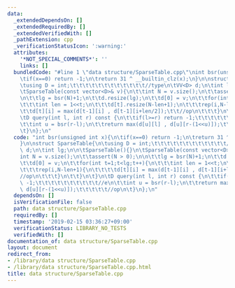 ```yaml
---
data:
  _extendedDependsOn: []
  _extendedRequiredBy: []
  _extendedVerifiedWith: []
  _pathExtension: cpp
  _verificationStatusIcon: ':warning:'
  attributes:
    '*NOT_SPECIAL_COMMENTS*': ''
    links: []
  bundledCode: "#line 1 \"data structure/SparseTable.cpp\"\nint bsr(unsigned int x){\n\
    \tif(x==0) return -1;\n\treturn 31 ^ __builtin_clz(x);\n}\n\nstruct SparseTable{\n\
    \tusing D = int;\t\t\t\t\t\t\t\t\t\t\t\t//type\n\tVV<D> d;\n\tint lg;\n\n\tSparseTable(){}\n\
    \tSparseTable(const vector<D>& v){\n\t\tint N = v.size();\n\t\tassert(N > 0);\n\
    \n\t\tlg = bsr(N)+1;\n\t\td.resize(lg);\n\t\td[0] = v;\n\t\tfor(int t=1;t<lg;t++){\n\
    \t\t\tint len = 1<<t;\n\t\t\td[t].resize(N-len+1);\n\t\t\trep(i,N-len+1){\n\t\t\
    \t\td[t][i] = max(d[t-1][i] , d[t-1][i+len/2]);\t\t//op\n\t\t\t}\n\t\t}\n\t}\n\
    \tD query(int l, int r) const {\n\t\tif(l>=r) return -1;\t\t\t\t\t\t\t\t\t\t//e\n\
    \t\tint u = bsr(r-l);\n\t\treturn max(d[u][l] , d[u][r-(1<<u)]);\t\t\t\t\t//op\n\
    \t}\n};\n"
  code: "int bsr(unsigned int x){\n\tif(x==0) return -1;\n\treturn 31 ^ __builtin_clz(x);\n\
    }\n\nstruct SparseTable{\n\tusing D = int;\t\t\t\t\t\t\t\t\t\t\t\t//type\n\tVV<D>\
    \ d;\n\tint lg;\n\n\tSparseTable(){}\n\tSparseTable(const vector<D>& v){\n\t\t\
    int N = v.size();\n\t\tassert(N > 0);\n\n\t\tlg = bsr(N)+1;\n\t\td.resize(lg);\n\
    \t\td[0] = v;\n\t\tfor(int t=1;t<lg;t++){\n\t\t\tint len = 1<<t;\n\t\t\td[t].resize(N-len+1);\n\
    \t\t\trep(i,N-len+1){\n\t\t\t\td[t][i] = max(d[t-1][i] , d[t-1][i+len/2]);\t\t\
    //op\n\t\t\t}\n\t\t}\n\t}\n\tD query(int l, int r) const {\n\t\tif(l>=r) return\
    \ -1;\t\t\t\t\t\t\t\t\t\t//e\n\t\tint u = bsr(r-l);\n\t\treturn max(d[u][l] ,\
    \ d[u][r-(1<<u)]);\t\t\t\t\t//op\n\t}\n};\n"
  dependsOn: []
  isVerificationFile: false
  path: data structure/SparseTable.cpp
  requiredBy: []
  timestamp: '2019-02-15 03:36:27+09:00'
  verificationStatus: LIBRARY_NO_TESTS
  verifiedWith: []
documentation_of: data structure/SparseTable.cpp
layout: document
redirect_from:
- /library/data structure/SparseTable.cpp
- /library/data structure/SparseTable.cpp.html
title: data structure/SparseTable.cpp
---
```

